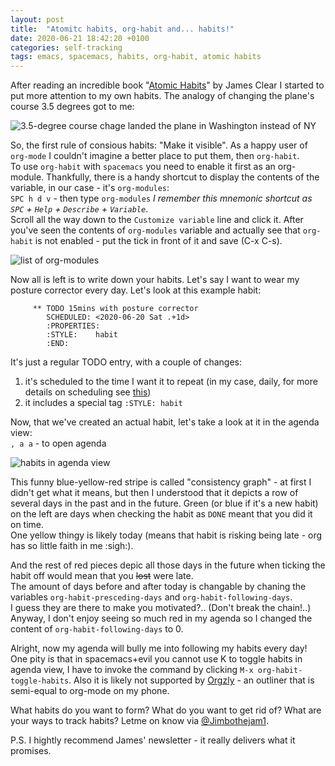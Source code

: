 ```yaml
---
layout: post
title:  "Atomitc habits, org-habit and... habits!"
date: 2020-06-21 18:42:20 +0100
categories: self-tracking 
tags: emacs, spacemacs, habits, org-habit, atomic habits
---
```


After reading an incredible book "[Atomic Habits](https://jamesclear.com/atomic-habits)" by James Clear I started to put more attention to my own habits. The analogy of changing the plane's course 3.5 degrees got to me:  

![3.5-degree course chage landed the plane in Washington instead of NY]({{site.baseurl}}/assets/habits/plane.jpg)

So, the first rule of consious habits: "Make it visible". As a happy user of `org-mode` I couldn't imagine a better place to put them, then `org-habit`.  
To use `org-habit` with `spacemacs` you need to enable it first as an org-module. Thankfully, there is a handy shortcut to display the contents of the variable, in our case - it's `org-modules`:  
`SPC h d v` - then type `org-modules`
_I remember this mnemonic shortcut as `SPC` + `Help` + `Describe` + `Variable`_.   
Scroll all the way down to the `Customize variable` line and click it.
After you've seen the contents of `org-modules` variable and actually see that `org-habit` is not enabled - put the tick in front of it and save (C-x C-s).  

![list of org-modules]({{site.baseurl}}/assets/habits/org-modules.png)  

Now all is left is to write down your habits. Let's say I want to wear my posture corrector every day. Let's look at this example habit:  
```
     ** TODO 15mins with posture corrector
        SCHEDULED: <2020-06-20 Sat .+1d>
        :PROPERTIES:
        :STYLE:    habit
        :END:  
```
It's just a regular TODO entry, with a couple of changes:  
1) it's scheduled to the time I want it to repeat (in my case, daily, for more details on scheduling see [this](https://orgmode.org/manual/Deadlines-and-Scheduling.html))
2) it includes a special tag `:STYLE: habit`  

Now, that we've created an actual habit, let's take a look at it in the agenda view:  
`, a a` - to open agenda  

![habits in agenda view]({{site.baseurl}}/assets/habits/consistency_graph.png)

This funny blue-yellow-red stripe is called "consistency graph" - at first I didn't get what it means, but then I understood that it depicts a row of several days in the past and in the future. Green (or blue if it's a new habit) on the left are days when checking the habit as `DONE` meant that you did it on time.  
One yellow thingy is likely today (means that habit is risking being late - org has so little faith in me :sigh:).  
  
And the rest of red pieces depic all those days in the future when ticking the habit off would mean that you ~~lost~~ were late.  
The amount of days before and after today is changable by chaning the variables `org-habit-presceding-days` and `org-habit-following-days`.  
I guess they are there to make you motivated?.. (Don't break the chain!..) Anyway, I don't enjoy seeing so much red in my agenda so I changed the content of `org-habit-following-days` to 0.  
  

Alright, now my agenda will bully me into following my habits every day! One pity is that in spacemacs+evil you cannot use K to toggle habits in agenda view,  I have to invoke the command by clicking `M-x org-habit-toggle-habits`. Also it is likely not supported by [Orgzly](https://github.com/orgzly/orgzly-android) - an outliner that is semi-equal to org-mode on my phone.  

What habits do you want to form? What do you want to get rid of? What are your ways to track habits? Letme on know via [@Jimbothejam1](https://twitter.com/Jimbothejam1).

P.S. I hightly recommend James' newsletter - it really delivers what it promises.
